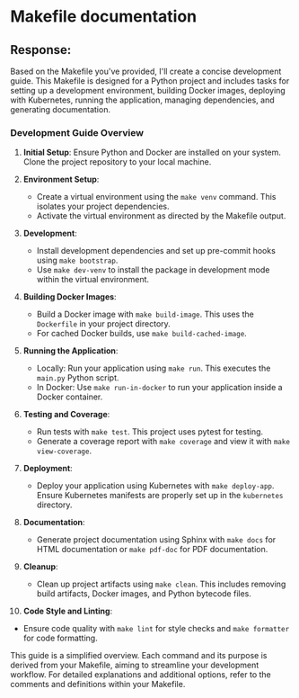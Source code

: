 # Makefile documentation  

## Response:
Based on the Makefile you've provided, I'll create a concise development guide. This Makefile is designed for a Python project and includes tasks for setting up a development environment, building Docker images, deploying with Kubernetes, running the application, managing dependencies, and generating documentation.

### Development Guide Overview

1. **Initial Setup**: Ensure Python and Docker are installed on your system. Clone the project repository to your local machine.

2. **Environment Setup**:

   * Create a virtual environment using the `make venv` command. This isolates your project dependencies.
   * Activate the virtual environment as directed by the Makefile output.

3. **Development**:

   * Install development dependencies and set up pre-commit hooks using `make bootstrap`.
   * Use `make dev-venv` to install the package in development mode within the virtual environment.

4. **Building Docker Images**:

   * Build a Docker image with `make build-image`. This uses the `Dockerfile` in your project directory.
   * For cached Docker builds, use `make build-cached-image`.

5. **Running the Application**:

   * Locally: Run your application using `make run`. This executes the `main.py` Python script.
   * In Docker: Use `make run-in-docker` to run your application inside a Docker container.

6. **Testing and Coverage**:

   * Run tests with `make test`. This project uses pytest for testing.
   * Generate a coverage report with `make coverage` and view it with `make view-coverage`.

7. **Deployment**:

   * Deploy your application using Kubernetes with `make deploy-app`. Ensure Kubernetes manifests are properly set up in the `kubernetes` directory.

8. **Documentation**:

   * Generate project documentation using Sphinx with `make docs` for HTML documentation or `make pdf-doc` for PDF documentation.

9. **Cleanup**:

   * Clean up project artifacts using `make clean`. This includes removing build artifacts, Docker images, and Python bytecode files.

10. **Code Style and Linting**:

  * Ensure code quality with `make lint` for style checks and `make formatter` for code formatting.

This guide is a simplified overview. Each command and its purpose is derived from your Makefile, aiming to streamline your development workflow. For detailed explanations and additional options, refer to the comments and definitions within your Makefile.

